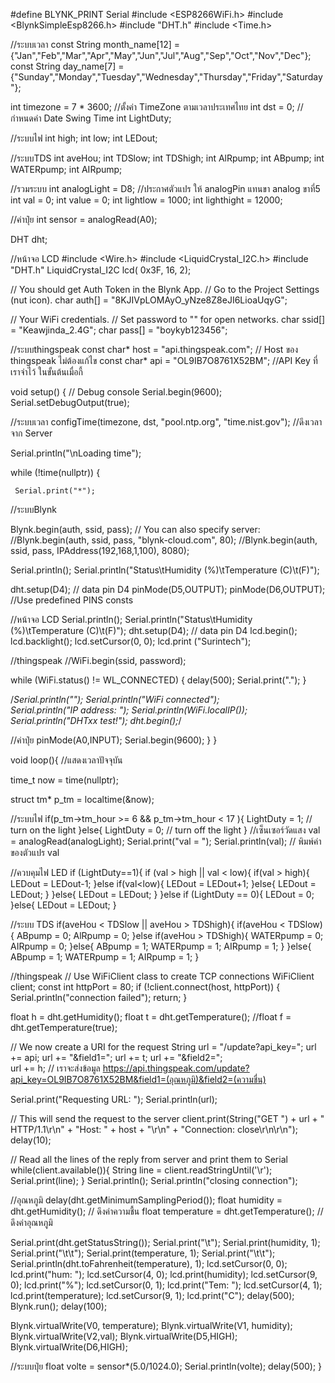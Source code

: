 
#define BLYNK_PRINT Serial
#include <ESP8266WiFi.h>
#include <BlynkSimpleEsp8266.h>
#include "DHT.h"
#include <Time.h>

//ระบบเวลา
const String month_name[12] = {"Jan","Feb","Mar","Apr","May","Jun","Jul","Aug","Sep","Oct","Nov","Dec"};
const String day_name[7] = {"Sunday","Monday","Tuesday","Wednesday","Thursday","Friday","Saturday"};

int timezone = 7 * 3600; //ตั้งค่า TimeZone ตามเวลาประเทศไทย
int dst = 0; //กำหนดค่า Date Swing Time
int LightDuty;

//ระบบไฟ
int high;
int low;
int LEDout;

//ระบบTDS
int aveHou;
int TDSlow;
int TDShigh;
int AlRpump;
int ABpump;
int WATERpump;
int AIRpump;


//รวมระบบ
int analogLight = D8; //ประกาศตัวแปร ให้ analogPin แทนขา analog ขาที่5
int val = 0; 
int value = 0;
int lightlow = 1000;
int lighthight = 12000;


//ค่าปุ๋ย
int sensor = analogRead(A0);

DHT dht;



//หน้าจอ LCD
#include <Wire.h>
#include <LiquidCrystal_I2C.h>
#include "DHT.h"
LiquidCrystal_I2C lcd( 0x3F, 16, 2);
  
// You should get Auth Token in the Blynk App.
// Go to the Project Settings (nut icon).
char auth[] = "8KJIVpLOMAyO_yNze8Z8eJI6LioaUqyG";

// Your WiFi credentials.
// Set password to "" for open networks.
char ssid[] = "Keawjinda_2.4G";
char pass[] = "boykyb123456";

//ระบบthingspeak
const char* host = "api.thingspeak.com";    // Host ของ thingspeak ไม่ต้องแก้ไข
const char* api   = "OL9IB7O8761X52BM";  //API Key ที่เราจำไว้ ในขั้นต้นเมื่อกี้





void setup()
{
  // Debug console
  Serial.begin(9600);
  Serial.setDebugOutput(true);

  //ระบบเวลา
  configTime(timezone, dst, "pool.ntp.org", "time.nist.gov"); //ดึงเวลาจาก Server

  Serial.println("\nLoading time");

  while (!time(nullptr)) {

     Serial.print("*");

  //ระบบBlynk

  Blynk.begin(auth, ssid, pass);
  // You can also specify server:
  //Blynk.begin(auth, ssid, pass, "blynk-cloud.com", 80);
  //Blynk.begin(auth, ssid, pass, IPAddress(192,168,1,100), 8080);
  
  
  Serial.println();
  Serial.println("Status\tHumidity (%)\tTemperature (C)\t(F)");
  
  dht.setup(D4); // data pin D4
  pinMode(D5,OUTPUT);
  pinMode(D6,OUTPUT);
  //Use predefined PINS consts

  //หน้าจอ LCD
  Serial.println();
  Serial.println("Status\tHumidity (%)\tTemperature (C)\t(F)");
  dht.setup(D4); // data pin D4
  lcd.begin();
  lcd.backlight();
  lcd.setCursor(0, 0);
  lcd.print ("Surintech");

  //thingspeak
  //WiFi.begin(ssid, password);

  while (WiFi.status() != WL_CONNECTED) {
    delay(500);
    Serial.print(".");
  }

  /*Serial.println("");
  Serial.println("WiFi connected");  
  Serial.println("IP address: ");
  Serial.println(WiFi.localIP());
  Serial.println("DHTxx test!");
  dht.begin();*/
  
  //ค่าปุ๋ย
  pinMode(A0,INPUT);
  Serial.begin(9600);
  }
  }





void loop(){
  //แสดงเวลาปัจจุบัน

   time_t now = time(nullptr);

   struct tm* p_tm = localtime(&now);
  
  //ระบบไฟ
  if(p_tm->tm_hour >= 6 && p_tm->tm_hour < 17 ){
    LightDuty = 1; // turn on the light
   }else{
    LightDuty = 0; // turn off the light 
    }
  //เซ็นเซอร์วัดแสง
  val = analogRead(analogLight);
  Serial.print("val = ");
  Serial.println(val); // พิมพ์ค่าของตัวแปร val

  //ควบคุมไฟ LED
  if (LightDuty==1){
    if (val > high || val < low){
     if(val > high){
      LEDout = LEDout-1;
     }else if(val<low){
      LEDout = LEDout+1;
     }else{
      LEDout = LEDout;
      }
     }else{
      LEDout = LEDout;
      }
     }else if (LightDuty == 0){
      LEDout = 0;
     }else{
      LEDout = LEDout;
    }

  //ระบบ TDS
  if(aveHou < TDSlow || aveHou > TDShigh){
    if(aveHou < TDSlow){
      ABpump = 0; 
      AlRpump = 0;
    }else if(aveHou > TDShigh){ 
      WATERpump = 0;
      AIRpump = 0; 
    }else{
      ABpump = 1; 
      WATERpump = 1; 
      AIRpump = 1;
      }
     }else{ 
      ABpump = 1; 
      WATERpump = 1; 
      AIRpump = 1;
    } 
   

  //thingspeak
  // Use WiFiClient class to create TCP connections
  WiFiClient client;
  const int httpPort = 80;
  if (!client.connect(host, httpPort)) {
    Serial.println("connection failed");
    return;
  }
  
  float h = dht.getHumidity();
  float t = dht.getTemperature();
  //float f = dht.getTemperature(true);
  
  // We now create a URI for the request
  String url = "/update?api_key=";
  url += api;
  url += "&field1=";
  url += t;
  url += "&field2=";  
  url += h;
// เราจะส่งข้อมูล https://api.thingspeak.com/update?api_key=OL9IB7O8761X52BM&field1=(อุณหภูมิ)&field2=(ความชื่น)

  Serial.print("Requesting URL: ");
  Serial.println(url);

  // This will send the request to the server
  client.print(String("GET ") + url + " HTTP/1.1\r\n" +
               "Host: " + host + "\r\n" + 
               "Connection: close\r\n\r\n");
  delay(10);

  // Read all the lines of the reply from server and print them to Serial
  while(client.available()){
    String line = client.readStringUntil('\r');
    Serial.print(line);
  }
  Serial.println();
  Serial.println("closing connection");


  //อุณหภูมิ
  delay(dht.getMinimumSamplingPeriod());
  float humidity = dht.getHumidity(); // ดึงค่าความชื้น
  float temperature = dht.getTemperature(); // ดึงค่าอุณหภูมิ

  Serial.print(dht.getStatusString());
  Serial.print("\t");
  Serial.print(humidity, 1);
  Serial.print("\t\t");
  Serial.print(temperature, 1);
  Serial.print("\t\t");
  Serial.println(dht.toFahrenheit(temperature), 1);
  lcd.setCursor(0, 0);
  lcd.print("hum:     ");
  lcd.setCursor(4, 0);
  lcd.print(humidity);
  lcd.setCursor(9, 0);
  lcd.print("%");
  lcd.setCursor(0, 1);
  lcd.print("Tem:     ");
  lcd.setCursor(4, 1);
  lcd.print(temperature);
  lcd.setCursor(9, 1);
  lcd.print("C");
  delay(500);
  Blynk.run();
  delay(100);
  
  
  Blynk.virtualWrite(V0, temperature);
  Blynk.virtualWrite(V1, humidity);
  Blynk.virtualWrite(V2,val);
  Blynk.virtualWrite(D5,HIGH);
  Blynk.virtualWrite(D6,HIGH);

  //ระบบปุ๋ย
  float volte = sensor*(5.0/1024.0);
  Serial.println(volte);
  delay(500);
 }
 
  
